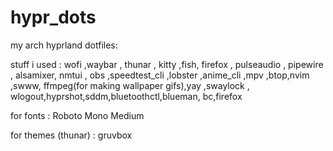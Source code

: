 # hypr_dots
my arch hyprland dotfiles: 

stuff i used : 
wofi ,waybar , thunar , kitty ,fish, firefox , pulseaudio , pipewire , alsamixer, nmtui , obs ,speedtest_cli ,lobster ,anime_cli ,mpv ,btop,nvim ,swww, ffmpeg(for making wallpaper gifs),yay ,swaylock , wlogout,hyprshot,sddm,bluetoothctl,blueman, bc,firefox


for fonts : Roboto Mono Medium 

for themes (thunar) : gruvbox



